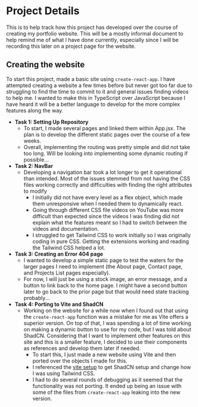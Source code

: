 # Project Details

This is to help track how this project has developed over the course of creating my portfolio website. This will be a mostly informal document to help remind me of what I have done currently, especially since I will be recording this later on a project page for the website.

## Creating the website

To start this project, made a basic site using `create-react-app`. I have attempted creating a website a few times before but never got too far due to struggling to find the time to commit to it and general issues finding videos to help me. I wanted to make this in TypeScript over JavaScript because I have heard it will be a better language to develop for the more complex features along the way.

- **Task 1: Setting Up Repository**
  - To start, I made several pages and linked them within App.jsx. The plan is to develop the different static pages over the course of a few weeks.
  - Overall, implementing the routing was pretty simple and did not take too long. Will be looking into implementing some dynamic routing if possible...
- **Task 2: NavBar**
  - Developing a navigation bar took a lot longer to get it operational than intended. Most of the issues stemmed from not having the CSS files working correctly and difficulties with finding the right attributes to modify
    - I initially did not have every level as a flex object, which made them unresponsive when I needed them to dynamically react.
    - Going through different CSS file videos on YouTube was more difficult than expected since the videos I was finding did not explain what the features meant so I had to switch between the videos and documentation.
    - I struggled to get Tailwind CSS to work initially so I was originally coding in pure CSS. Getting the extensions working and reading the Tailwind CSS helped a lot.
- **Task 3: Creating an Error 404 page**
  - I wanted to develop a simple static page to test the waters for the larger pages I need to implement (the About page, Contact page, and Projects List pages especially).
  - For now, I will just be using a stock image, an error message, and a button to link back to the home page. I might have a second button later to go back to the prior page but that would need state tracking probably...
- **Task 4: Porting to Vite and ShadCN**
  - Working on the website for a while now when I found out that using the `create-react-app` function was a mistake for me as Vite offers a superior version. On top of that, I was spending a lot of time working on making a dynamic button to use for my code, but I was told about ShadCN. Considering that I want to implement other features on this site and this is a smaller feature, I decided to use their components as references and develop them later if needed.
    - To start this, I just made a new website using Vite and then ported over the objects I made for this.
    - I referenced the [vite setup](https://ui.shadcn.com/docs/installation/vite) to get ShadCN setup and change how I was using Tailwind CSS.
    - I had to do several rounds of debugging as it seemed that the functionality was not porting. It ended up being an issue with some of the files from `create-react-app` leaking into the new version.

